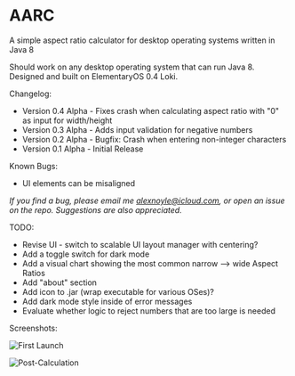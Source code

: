 # AARC
A simple aspect ratio calculator for desktop operating systems written in Java 8

Should work on any desktop operating system that can run Java 8. Designed and built on ElementaryOS 0.4 Loki.

Changelog:

- Version 0.4 Alpha - Fixes crash when calculating aspect ratio with "0" as input for width/height
- Version 0.3 Alpha - Adds input validation for negative numbers
- Version 0.2 Alpha - Bugfix: Crash when entering non-integer characters
- Version 0.1 Alpha - Initial Release

Known Bugs:

- UI elements can be misaligned

*If you find a bug, please email me alexnoyle@icloud.com, or open an issue on the repo. Suggestions are also appreciated.*

TODO:

- Revise UI - switch to scalable UI layout manager with centering?
- Add a toggle switch for dark mode
- Add a visual chart showing the most common narrow --> wide Aspect Ratios
- Add "about" section
- Add icon to .jar (wrap executable for various OSes)?
- Add dark mode style inside of error messages
- Evaluate whether logic to reject numbers that are too large is needed

Screenshots:

![First Launch](http://i.imgur.com/AeynAGw.png)

![Post-Calculation](http://i.imgur.com/vN2SvgS.png)
